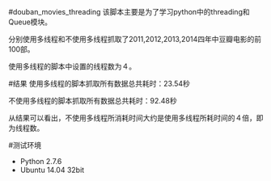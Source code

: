 #douban_movies_threading
该脚本主要是为了学习python中的threading和Queue模块。

分别使用多线程和不使用多线程抓取了2011,2012,2013,2014四年中豆瓣电影的前100部。

使用多线程的脚本中设置的线程数为４。

#结果
使用多线程的脚本抓取所有数据总共耗时：23.54秒

不使用多线程的脚本抓取所有数据总共耗时：92.48秒

从结果可以看出，不使用多线程所消耗时间大约是使用多线程所耗时间的４倍，即为线程数。

#测试环境
* Python 2.7.6
* Ubuntu 14.04 32bit

